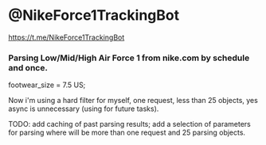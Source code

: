 # @NikeForce1TrackingBot
https://t.me/NikeForce1TrackingBot

### Parsing Low/Mid/High Air Force 1 from nike.com by schedule and once.
footwear_size = 7.5 US;

Now i'm using a hard filter for myself, one request, less than 25 objects, yes async is unnecessary (using for future tasks).

TODO: add caching of past parsing results; add a selection of parameters for parsing where will be more than one request and 25 parsing objects.
